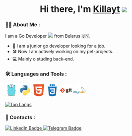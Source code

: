 <!--                                       PREVIEW
<div align="center">
  <img src="https://media.giphy.com/media/dWesBcTLavkZuG35MI/giphy.gif" width="600" height="300"/>
</div>
-->

<!--  HI THERE  -->
<h1 align="center">Hi there, I'm <a href="https://www.linkedin.com/in/maksim-mateushev-bab57124b/" target="_blank">Killayt</a>
  <img src="https://media.giphy.com/media/hvRJCLFzcasrR4ia7z/giphy.gif" width="30px"/>
</h1>

                                    
                                    
### :man_technologist: About Me :
I am a Go Developer <img src="https://media.giphy.com/media/WUlplcMpOCEmTGBtBW/giphy.gif" width="30"> from Belarus 🇧🇾.

- 🔎 I am a junior go developer looking for a job.
- 🛠 Now I am actively working on my pet-projects.
- 💻 Mainly o studing back-end.




### :hammer_and_wrench: Languages and Tools :
<div>                                                                                                  
  <img src="https://github.com/devicons/devicon/blob/master/icons/go/go-original.svg" title="Go", alt="Go", width="40" height="40"/>
  <img src="https://github.com/devicons/devicon/blob/master/icons/python/python-original.svg" title="Python" alt="Python" width="40" height="40"/>
  <img src="https://github.com/devicons/devicon/blob/master/icons/html5/html5-original.svg" title="HTML5" alt="HTML" width="40" height="40"/>
  <img src="https://github.com/devicons/devicon/blob/master/icons/css3/css3-plain-wordmark.svg"  title="CSS3" alt="CSS" width="40" height="40"/>
  <img src="https://github.com/devicons/devicon/blob/master/icons/git/git-original-wordmark.svg" title="Git" alt="Git" width="40" height="40"/>
  <img src="https://github.com/devicons/devicon/blob/master/icons/mysql/mysql-original-wordmark.svg" title="MySQL"  alt="MySQL" width="40" height="40"/>
                                                                                                                                               
</div>




[![Top Langs](https://github-readme-stats.vercel.app/api/top-langs/?username=Killayt&layout=compact&theme=vision-friendly-dark)](https://github.com/anuraghazra/github-readme-stats)









<!--My Social-->

### 📎 Contacts :

<div id="badges" align="left">
  <a href="https://www.linkedin.com/in/maksim-mateushev-bab57124b/">
    <img src="https://img.shields.io/badge/-LinkedIn-blue?logo=LinkedIn&logocolor=white&style=for-the-badge" alt="LinkedIn Badge"/>
  </a>
  <a href="https://t.me/GrishaSpit" >
    <img src="https://img.shields.io/badge/Telegram-white?style=for-the-badge&logo=telegram" alt="Telegram Badge"/>
  </a>
</div>



<!--
**Killayt/Killayt** is a ✨ _special_ ✨ repository because its `README.md` (this file) appears on your GitHub profile.

Here are some ideas to get you started:

- 🔭 I’m currently working on ...
- 🌱 I’m currently learning ...
- 👯 I’m looking to collaborate on ...
- 🤔 I’m looking for help with ...
- 💬 Ask me about ...
- 📫 How to reach me: ...
- 😄 Pronouns: ...
- ⚡ Fun fact: ...
-->
